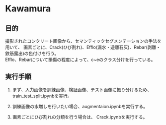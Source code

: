 # Kawamura

## 目的
撮影されたコンクリート画像から、セマンティックセグメンテーションの手法を用いて、
画素ごとに、Crack(ひび割れ)、Efflo(漏水・遊離石灰)、Rebar(剥離・鉄筋露出)の色付けを行う。  
Efflo、Rebarについて損傷の程度によって、c~eのクラス分けを行っている。

## 実行手順
1. まず、入力画像を訓練画像、検証画像、テスト画像に振り分けるため、train_test_split.ipynbを実行。

2. 訓練画像の水増しを行いたい場合、augmentaion.ipynbを実行する。

3. 画素ごとにひび割れの分類を行う場合は、 Crack.ipynbを実行する。
